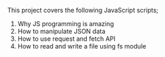 This project covers the following JavaScript scripts;
1. Why JS programming is amazing
2. How to manipulate JSON data
3. How to use request and fetch API
4. How to read and write a file using fs module
